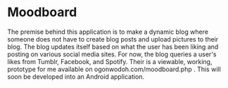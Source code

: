 # Moodboard
The premise behind this application is to make a dynamic blog where someone does not have to create blog posts and upload pictures to their blog. The blog updates itself based on what the user has been liking and posting on various social media sites. For now, the blog queries a user's likes from Tumblr, Facebook, and Spotify. Their is a viewable, working, prototype for me available on ogonwodoh.com/moodboard.php . This will soon be developed into an Android application.
